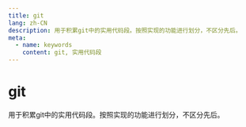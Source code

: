 ```yaml
---
title: git
lang: zh-CN
description: 用于积累git中的实用代码段。按照实现的功能进行划分，不区分先后。
meta:
  - name: keywords
    content: git, 实用代码段
---
```


# git #

用于积累git中的实用代码段。按照实现的功能进行划分，不区分先后。
